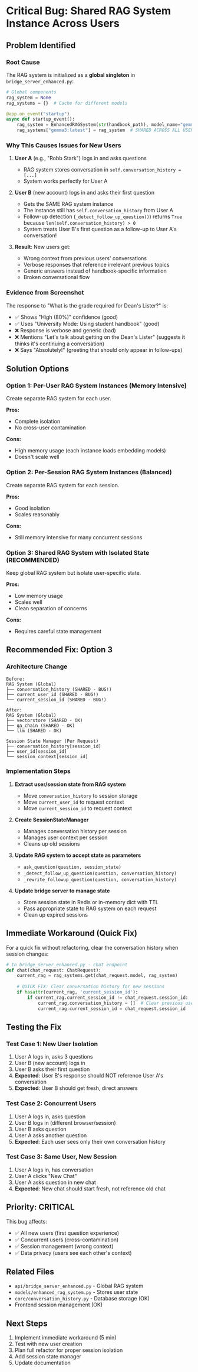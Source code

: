 # Critical Bug: Shared RAG System Instance Across Users

## Problem Identified

### Root Cause
The RAG system is initialized as a **global singleton** in `bridge_server_enhanced.py`:

```python
# Global components
rag_system = None
rag_systems = {}  # Cache for different models

@app.on_event("startup")
async def startup_event():
    rag_system = EnhancedRAGSystem(str(handbook_path), model_name="gemma3:latest")
    rag_systems["gemma3:latest"] = rag_system  # SHARED ACROSS ALL USERS!
```

### Why This Causes Issues for New Users

1. **User A** (e.g., "Robb Stark") logs in and asks questions
   - RAG system stores conversation in `self.conversation_history = [...]`
   - System works perfectly for User A

2. **User B** (new account) logs in and asks their first question
   - Gets the SAME RAG system instance
   - The instance still has `self.conversation_history` from User A
   - Follow-up detection (`_detect_follow_up_question()`) returns `True` because `len(self.conversation_history) > 0`
   - System treats User B's first question as a follow-up to User A's conversation!

3. **Result**: New users get:
   - Wrong context from previous users' conversations
   - Verbose responses that reference irrelevant previous topics
   - Generic answers instead of handbook-specific information
   - Broken conversational flow

### Evidence from Screenshot

The response to "What is the grade required for Dean's Lister?" is:
- ✅ Shows "High (80%)" confidence (good)
- ✅ Uses "University Mode: Using student handbook" (good)
- ❌ Response is verbose and generic (bad)
- ❌ Mentions "Let's talk about getting on the Dean's Lister" (suggests it thinks it's continuing a conversation)
- ❌ Says "Absolutely!" (greeting that should only appear in follow-ups)

## Solution Options

### Option 1: Per-User RAG System Instances (Memory Intensive)
Create separate RAG system for each user.

**Pros:**
- Complete isolation
- No cross-user contamination

**Cons:**
- High memory usage (each instance loads embedding models)
- Doesn't scale well

### Option 2: Per-Session RAG System Instances (Balanced)
Create separate RAG system for each session.

**Pros:**
- Good isolation
- Scales reasonably

**Cons:**
- Still memory intensive for many concurrent sessions

### Option 3: Shared RAG System with Isolated State (RECOMMENDED)
Keep global RAG system but isolate user-specific state.

**Pros:**
- Low memory usage
- Scales well
- Clean separation of concerns

**Cons:**
- Requires careful state management

## Recommended Fix: Option 3

### Architecture Change

```
Before:
RAG System (Global)
├── conversation_history (SHARED - BUG!)
├── current_user_id (SHARED - BUG!)
└── current_session_id (SHARED - BUG!)

After:
RAG System (Global)
├── vectorstore (SHARED - OK)
├── qa_chain (SHARED - OK)
└── llm (SHARED - OK)

Session State Manager (Per Request)
├── conversation_history[session_id]
├── user_id[session_id]
└── session_context[session_id]
```

### Implementation Steps

1. **Extract user/session state from RAG system**
   - Move `conversation_history` to session storage
   - Move `current_user_id` to request context
   - Move `current_session_id` to request context

2. **Create SessionStateManager**
   - Manages conversation history per session
   - Manages user context per session
   - Cleans up old sessions

3. **Update RAG system to accept state as parameters**
   - `ask_question(question, session_state)`
   - `_detect_follow_up_question(question, conversation_history)`
   - `_rewrite_followup_question(question, conversation_history)`

4. **Update bridge server to manage state**
   - Store session state in Redis or in-memory dict with TTL
   - Pass appropriate state to RAG system on each request
   - Clean up expired sessions

## Immediate Workaround (Quick Fix)

For a quick fix without refactoring, clear the conversation history when session changes:

```python
# In bridge_server_enhanced.py - chat endpoint
def chat(chat_request: ChatRequest):
    current_rag = rag_systems.get(chat_request.model, rag_system)
    
    # QUICK FIX: Clear conversation history for new sessions
    if hasattr(current_rag, 'current_session_id'):
        if current_rag.current_session_id != chat_request.session_id:
            current_rag.conversation_history = []  # Clear previous user's history
            current_rag.current_session_id = chat_request.session_id
```

## Testing the Fix

### Test Case 1: New User Isolation
1. User A logs in, asks 3 questions
2. User B (new account) logs in
3. User B asks their first question
4. **Expected**: User B's response should NOT reference User A's conversation
5. **Expected**: User B should get fresh, direct answers

### Test Case 2: Concurrent Users
1. User A logs in, asks question
2. User B logs in (different browser/session)
3. User B asks question
4. User A asks another question
5. **Expected**: Each user sees only their own conversation history

### Test Case 3: Same User, New Session
1. User A logs in, has conversation
2. User A clicks "New Chat"
3. User A asks question in new chat
4. **Expected**: New chat should start fresh, not reference old chat

## Priority: CRITICAL

This bug affects:
- ✅ All new users (first question experience)
- ✅ Concurrent users (cross-contamination)
- ✅ Session management (wrong context)
- ✅ Data privacy (users see each other's context)

## Related Files
- `api/bridge_server_enhanced.py` - Global RAG system
- `models/enhanced_rag_system.py` - Stores user state
- `core/conversation_history.py` - Database storage (OK)
- Frontend session management (OK)

## Next Steps
1. Implement immediate workaround (5 min)
2. Test with new user creation
3. Plan full refactor for proper session isolation
4. Add session state manager
5. Update documentation
